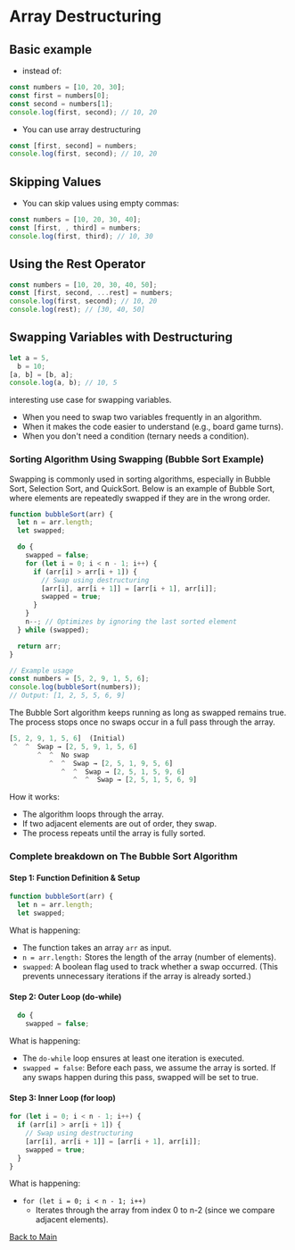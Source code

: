 # Array Destructuring

## Basic example

- instead of:

```js
const numbers = [10, 20, 30];
const first = numbers[0];
const second = numbers[1];
console.log(first, second); // 10, 20
```

- You can use array destructuring

```js
const [first, second] = numbers;
console.log(first, second); // 10, 20
```

## Skipping Values

- You can skip values using empty commas:

```js
const numbers = [10, 20, 30, 40];
const [first, , third] = numbers;
console.log(first, third); // 10, 30
```

## Using the Rest Operator

```js
const numbers = [10, 20, 30, 40, 50];
const [first, second, ...rest] = numbers;
console.log(first, second); // 10, 20
console.log(rest); // [30, 40, 50]
```

## Swapping Variables with Destructuring

```js
let a = 5,
  b = 10;
[a, b] = [b, a];
console.log(a, b); // 10, 5
```

interesting use case for swapping variables.

- When you need to swap two variables frequently in an algorithm.
- When it makes the code easier to understand (e.g., board game turns).
- When you don't need a condition (ternary needs a condition).

### Sorting Algorithm Using Swapping (Bubble Sort Example)

Swapping is commonly used in sorting algorithms, especially in Bubble Sort, Selection Sort, and QuickSort. Below is an example of Bubble Sort, where elements are repeatedly swapped if they are in the wrong order.

```js
function bubbleSort(arr) {
  let n = arr.length;
  let swapped;

  do {
    swapped = false;
    for (let i = 0; i < n - 1; i++) {
      if (arr[i] > arr[i + 1]) {
        // Swap using destructuring
        [arr[i], arr[i + 1]] = [arr[i + 1], arr[i]];
        swapped = true;
      }
    }
    n--; // Optimizes by ignoring the last sorted element
  } while (swapped);

  return arr;
}

// Example usage
const numbers = [5, 2, 9, 1, 5, 6];
console.log(bubbleSort(numbers));
// Output: [1, 2, 5, 5, 6, 9]
```

The Bubble Sort algorithm keeps running as long as swapped remains true. The process stops once no swaps occur in a full pass through the array.

```js
[5, 2, 9, 1, 5, 6]  (Initial)
 ^  ^  Swap → [2, 5, 9, 1, 5, 6]
       ^  ^  No swap
          ^  ^  Swap → [2, 5, 1, 9, 5, 6]
             ^  ^  Swap → [2, 5, 1, 5, 9, 6]
                ^  ^  Swap → [2, 5, 1, 5, 6, 9]
```

How it works:

- The algorithm loops through the array.
- If two adjacent elements are out of order, they swap.
- The process repeats until the array is fully sorted.

### Complete breakdown on The Bubble Sort Algorithm

#### Step 1: Function Definition & Setup

```js
function bubbleSort(arr) {
  let n = arr.length;
  let swapped;

```

What is happening:

- The function takes an array `arr` as input.
- `n = arr.length:` Stores the length of the array (number of elements).
- `swapped`: A boolean flag used to track whether a swap occurred. (This prevents unnecessary iterations if the array is already sorted.)

#### Step 2: Outer Loop (do-while)

```js
  do {
    swapped = false;
```

What is happening:

- The `do-while` loop ensures at least one iteration is executed.
- `swapped = false`: Before each pass, we assume the array is sorted. If any swaps happen during this pass, swapped will be set to true.

#### Step 3: Inner Loop (for loop)

```js
for (let i = 0; i < n - 1; i++) {
  if (arr[i] > arr[i + 1]) {
    // Swap using destructuring
    [arr[i], arr[i + 1]] = [arr[i + 1], arr[i]];
    swapped = true;
  }
}
```

What is happening:

- `for (let i = 0; i < n - 1; i++)`
  - Iterates through the array from index 0 to n-2 (since we compare adjacent elements).

[Back to Main](readme.md)
